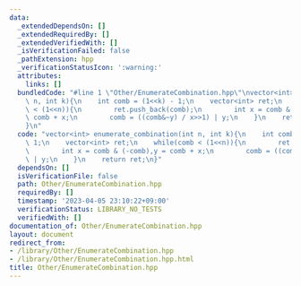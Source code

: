 ```yaml
---
data:
  _extendedDependsOn: []
  _extendedRequiredBy: []
  _extendedVerifiedWith: []
  _isVerificationFailed: false
  _pathExtension: hpp
  _verificationStatusIcon: ':warning:'
  attributes:
    links: []
  bundledCode: "#line 1 \"Other/EnumerateCombination.hpp\"\nvector<int> enumerate_combination(int\
    \ n, int k){\n    int comb = (1<<k) - 1;\n    vector<int> ret;\n    while(comb\
    \ < (1<<n)){\n        ret.push_back(comb);\n        int x = comb & (-comb),y =\
    \ comb + x;\n        comb = ((comb&~y) / x>>1) | y;\n    }\n    return ret;\n\
    }\n"
  code: "vector<int> enumerate_combination(int n, int k){\n    int comb = (1<<k) -\
    \ 1;\n    vector<int> ret;\n    while(comb < (1<<n)){\n        ret.push_back(comb);\n\
    \        int x = comb & (-comb),y = comb + x;\n        comb = ((comb&~y) / x>>1)\
    \ | y;\n    }\n    return ret;\n}"
  dependsOn: []
  isVerificationFile: false
  path: Other/EnumerateCombination.hpp
  requiredBy: []
  timestamp: '2023-04-05 23:10:22+09:00'
  verificationStatus: LIBRARY_NO_TESTS
  verifiedWith: []
documentation_of: Other/EnumerateCombination.hpp
layout: document
redirect_from:
- /library/Other/EnumerateCombination.hpp
- /library/Other/EnumerateCombination.hpp.html
title: Other/EnumerateCombination.hpp
---
```

